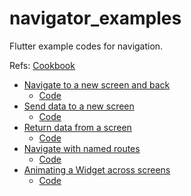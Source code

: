 # navigator_examples
Flutter example codes for navigation.

Refs: [Cookbook](https://flutter.io/cookbook/)

- [Navigate to a new screen and back](https://flutter.io/cookbook/navigation/navigation-basics/)
  - [Code](./lib/new_screen_and_back)
- [Send data to a new screen](https://flutter.io/cookbook/navigation/passing-data/)
  - [Code](./lib/send_data)
- [Return data from a screen](https://flutter.io/cookbook/navigation/returning-data/)
  - [Code](./lib/return_data)
- [Navigate with named routes](https://flutter.io/cookbook/networking/named-routes/)
  - [Code](./lib/named_route)
- [Animating a Widget across screens](https://flutter.io/cookbook/navigation/hero-animations/)
  - [Code](./lib/animations)
